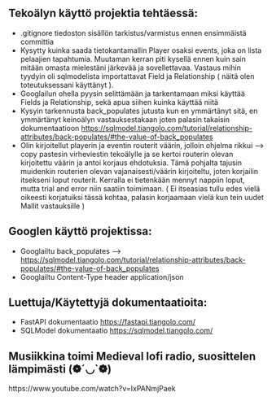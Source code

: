 <h2>Tekoälyn käyttö projektia tehtäessä:</h2>

- .gitignore tiedoston sisällön tarkistus/varmistus ennen ensimmäistä committia
- Kysytty kuinka saada tietokantamallin Player osaksi events, joka on lista pelaajien tapahtumia. Muutaman kerran piti kysellä ennen kuin sain mitään omasta mielestäni järkevää ja sovellettavaa. Vastaus mihin tyydyin oli sqlmodelista importattavat Field ja Relationship ( näitä olen toteutuksessani käyttänyt ).
- Googlailun ohella pyysin selittämään ja tarkentamaan miksi käyttää Fields ja Relationship, sekä apua siihen kuinka käyttää niitä
- Kysyin tarkennusta back_populates jutusta kun en ymmärtänyt sitä, en ymmärtänyt keinoälyn vastauksestakaan joten palasin takaisin dokumentaatioon https://sqlmodel.tiangolo.com/tutorial/relationship-attributes/back-populates/#the-value-of-back_populates
- Olin kirjoitellut playerin ja eventin routerit väärin, jolloin ohjelma rikkui --> copy pastesin virheviestin tekoälylle ja se kertoi routerin olevan kirjoitettu väärin ja antoi korjaus ehdotuksia. Tämä pohjalta tajusin muidenkin routerien olevan vajanaisesti/väärin kirjoiteltu, joten korjailin itsekseni loput routerit. Kerralla ei tietenkään mennyt nappiin loput, mutta trial and error niin saatiin toimimaan. ( Ei itseasias tullu edes vielä oikeesti korjatuiksi tässä kohtaa, palasin korjaamaan vielä kun tein uudet Mallit vastauksille )



<h2>Googlen käyttö projektissa:</h2>

- Googlailtu back_populates --> https://sqlmodel.tiangolo.com/tutorial/relationship-attributes/back-populates/#the-value-of-back_populates
- Googlailtu Content-Type header application/json


<h2>Luettuja/Käytettyjä dokumentaatioita:</h2>

- FastAPI dokumentaatio https://fastapi.tiangolo.com/
- SQLModel dokumentaatio https://sqlmodel.tiangolo.com/



<h2>Musiikkina toimi Medieval lofi radio, suosittelen lämpimästi (❁´◡`❁)</h2>
https://www.youtube.com/watch?v=IxPANmjPaek
